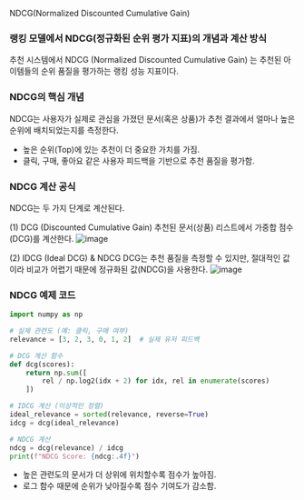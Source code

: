 NDCG(Normalized Discounted Cumulative Gain) 

### 랭킹 모델에서 NDCG(정규화된 순위 평가 지표)의 개념과 계산 방식
추천 시스템에서 NDCG (Normalized Discounted Cumulative Gain) 는 추천된 아이템들의 순위 품질을 평가하는 랭킹 성능 지표이다. 

### NDCG의 핵심 개념
NDCG는 사용자가 실제로 관심을 가졌던 문서(혹은 상품)가 추천 결과에서 얼마나 높은 순위에 배치되었는지를 측정한다. 
- 높은 순위(Top)에 있는 추천이 더 중요한 가치를 가짐.
- 클릭, 구매, 좋아요 같은 사용자 피드백을 기반으로 추천 품질을 평가함.

### NDCG 계산 공식
NDCG는 두 가지 단계로 계산된다. 

(1) DCG (Discounted Cumulative Gain)
추천된 문서(상품) 리스트에서 가중합 점수(DCG)를 계산한다. 
![image](https://github.com/user-attachments/assets/60cc274d-cd28-4448-8693-b8c8ad89e02c)

(2) IDCG (Ideal DCG) & NDCG
DCG는 추천 품질을 측정할 수 있지만, 절대적인 값이라 비교가 어렵기 때문에 정규화된 값(NDCG)을 사용한다. 
![image](https://github.com/user-attachments/assets/6a3a5304-23cf-4afc-a800-133c3b107842)

### NDCG 예제 코드 
```python
import numpy as np

# 실제 관련도 (예: 클릭, 구매 여부)
relevance = [3, 2, 3, 0, 1, 2]  # 실제 유저 피드백

# DCG 계산 함수
def dcg(scores):
    return np.sum([
        rel / np.log2(idx + 2) for idx, rel in enumerate(scores)
    ])

# IDCG 계산 (이상적인 정렬)
ideal_relevance = sorted(relevance, reverse=True)
idcg = dcg(ideal_relevance)

# NDCG 계산
ndcg = dcg(relevance) / idcg
print(f"NDCG Score: {ndcg:.4f}")
```
- 높은 관련도의 문서가 더 상위에 위치할수록 점수가 높아짐.
- 로그 함수 때문에 순위가 낮아질수록 점수 기여도가 감소함.

